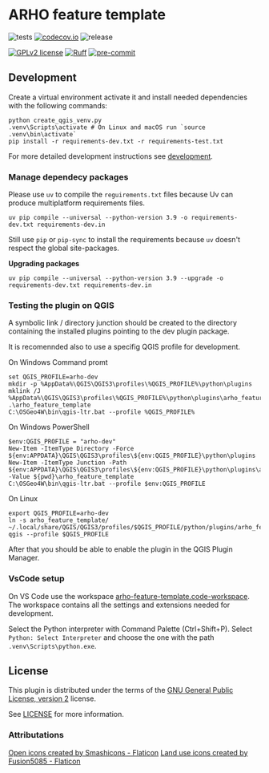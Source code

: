 # ARHO feature template
![tests](https://github.com/GispoCoding/arho-feature-template/workflows/Tests/badge.svg)
[![codecov.io](https://codecov.io/github/GispoCoding/arho-feature-template/coverage.svg?branch=main)](https://codecov.io/github/GispoCoding/arho-feature-template?branch=main)
![release](https://github.com/GispoCoding/arho-feature-template/workflows/Release/badge.svg)

[![GPLv2 license](https://img.shields.io/badge/License-GPLv2-blue.svg)](https://www.gnu.org/licenses/old-licenses/gpl-2.0.en.html)
[![Ruff](https://img.shields.io/endpoint?url=https://raw.githubusercontent.com/astral-sh/ruff/main/assets/badge/v2.json)](https://github.com/astral-sh/ruff)
[![pre-commit](https://img.shields.io/badge/pre--commit-enabled-brightgreen?logo=pre-commit&logoColor=white)](https://github.com/pre-commit/pre-commit)

## Development

Create a virtual environment activate it and install needed dependencies with the following commands:
```console
python create_qgis_venv.py
.venv\Scripts\activate # On Linux and macOS run `source .venv\bin\activate`
pip install -r requirements-dev.txt -r requirements-test.txt
```

For more detailed development instructions see [development](docs/development.md).

### Manage dependecy packages
Please use `uv` to compile the `reguirements.txt` files because Uv can produce multiplatform requirements files.
```console
uv pip compile --universal --python-version 3.9 -o requirements-dev.txt requirements-dev.in
```

Still use `pip` or `pip-sync` to install the requirements because `uv` doesn't respect the global site-packages.


**Upgrading packages**  
```
uv pip compile --universal --python-version 3.9 --upgrade -o requirements-dev.txt requirements-dev.in
```

### Testing the plugin on QGIS

A symbolic link / directory junction should be created to the directory containing the installed plugins pointing to the dev plugin package.

It is recomennded also to use a specifig QGIS profile for development.

On Windows Command promt
```console
set QGIS_PROFILE=arho-dev
mkdir -p %AppData%\QGIS\QGIS3\profiles\%QGIS_PROFILE%\python\plugins
mklink /J %AppData%\QGIS\QGIS3\profiles\%QGIS_PROFILE%\python\plugins\arho_feature_template .\arho_feature_template
C:\OSGeo4W\bin\qgis-ltr.bat --profile %QGIS_PROFILE%
```

On Windows PowerShell
```console
$env:QGIS_PROFILE = "arho-dev"
New-Item -ItemType Directory -Force ${env:APPDATA}\QGIS\QGIS3\profiles\${env:QGIS_PROFILE}\python\plugins
New-Item -ItemType Junction -Path ${env:APPDATA}\QGIS\QGIS3\profiles\${env:QGIS_PROFILE}\python\plugins\arho_feature_template -Value ${pwd}\arho_feature_template
C:\OSGeo4W\bin\qgis-ltr.bat --profile $env:QGIS_PROFILE
```

On Linux
```console
export QGIS_PROFILE=arho-dev
ln -s arho_feature_template/ ~/.local/share/QGIS/QGIS3/profiles/$QGIS_PROFILE/python/plugins/arho_feature_template
qgis --profile $QGIS_PROFILE
```

After that you should be able to enable the plugin in the QGIS Plugin Manager.

### VsCode setup

On VS Code use the workspace [arho-feature-template.code-workspace](arho-feature-template.code-workspace).
The workspace contains all the settings and extensions needed for development.

Select the Python interpreter with Command Palette (Ctrl+Shift+P). Select `Python: Select Interpreter` and choose
the one with the path `.venv\Scripts\python.exe`.

## License
This plugin is distributed under the terms of the [GNU General Public License, version 2](https://www.gnu.org/licenses/old-licenses/gpl-2.0.en.html) license.

See [LICENSE](LICENSE) for more information.

### Attributations
<a href="https://www.flaticon.com/free-icons/open" title="open icons">Open icons created by Smashicons - Flaticon</a>
<a href="https://www.flaticon.com/free-icons/land-use" title="land use icons">Land use icons created by Fusion5085 - Flaticon</a>
